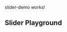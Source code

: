 <p>
  slider-demo works!
</p>

<demo-view path="docs/components/slider-demo/basic-slider">
  <aui-basic-slider></aui-basic-slider>
</demo-view>

<h2>Slider Playground</h2>
<demo-view path="docs/components/slider-demo/slider-playground">
  <aui-slider-playground></aui-slider-playground>
</demo-view>